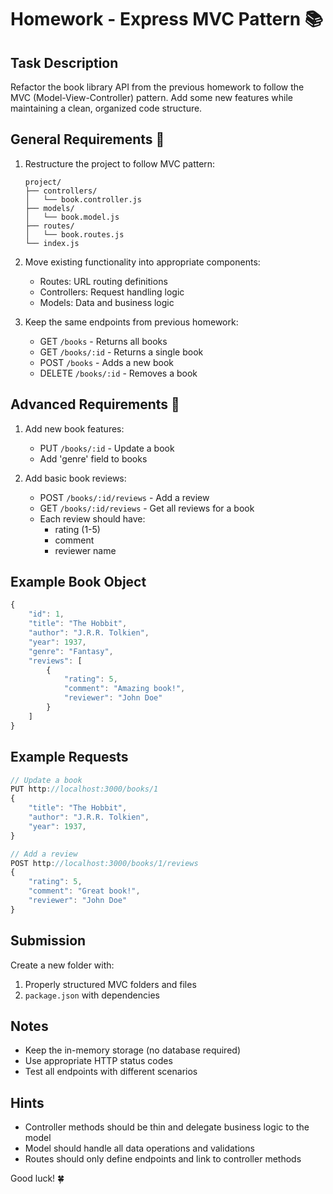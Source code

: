 # Homework - Express MVC Pattern 📚

## Task Description

Refactor the book library API from the previous homework to follow the MVC (Model-View-Controller) pattern. Add some new features while maintaining a clean, organized code structure.

## General Requirements 📝

1. Restructure the project to follow MVC pattern:

   ```text
   project/
   ├── controllers/
   │   └── book.controller.js
   ├── models/
   │   └── book.model.js
   ├── routes/
   │   └── book.routes.js
   └── index.js
   ```

2. Move existing functionality into appropriate components:

   - Routes: URL routing definitions
   - Controllers: Request handling logic
   - Models: Data and business logic

3. Keep the same endpoints from previous homework:
   - GET `/books` - Returns all books
   - GET `/books/:id` - Returns a single book
   - POST `/books` - Adds a new book
   - DELETE `/books/:id` - Removes a book

## Advanced Requirements 🚀

1. Add new book features:

   - PUT `/books/:id` - Update a book
   - Add 'genre' field to books

2. Add basic book reviews:

   - POST `/books/:id/reviews` - Add a review
   - GET `/books/:id/reviews` - Get all reviews for a book
   - Each review should have:
     - rating (1-5)
     - comment
     - reviewer name

## Example Book Object

```javascript
{
    "id": 1,
    "title": "The Hobbit",
    "author": "J.R.R. Tolkien",
    "year": 1937,
    "genre": "Fantasy",
    "reviews": [
        {
            "rating": 5,
            "comment": "Amazing book!",
            "reviewer": "John Doe"
        }
    ]
}
```

## Example Requests

```javascript
// Update a book
PUT http://localhost:3000/books/1
{
    "title": "The Hobbit",
    "author": "J.R.R. Tolkien",
    "year": 1937,
}

// Add a review
POST http://localhost:3000/books/1/reviews
{
    "rating": 5,
    "comment": "Great book!",
    "reviewer": "John Doe"
}
```

## Submission

Create a new folder with:

1. Properly structured MVC folders and files
2. `package.json` with dependencies

## Notes

- Keep the in-memory storage (no database required)
- Use appropriate HTTP status codes
- Test all endpoints with different scenarios

## Hints

- Controller methods should be thin and delegate business logic to the model
- Model should handle all data operations and validations
- Routes should only define endpoints and link to controller methods

Good luck! 🍀

